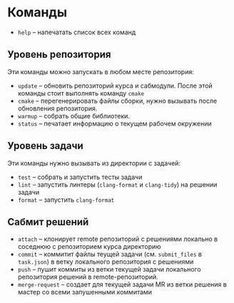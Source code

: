 # Команды

* `help` – напечатать список всех команд

## Уровень репозитория

Эти команды можно запускать в любом месте репозитория:

* `update` – обновить репозиторий курса и сабмодули. После этой команды стоит выполнять команду `cmake`
* `cmake` – перегенерировать файлы сборки, нужно вызывать после обновления репозитория.
* `warmup` – собрать общие библиотеки.
* `status` – печатает информацию о текущем рабочем окружении

## Уровень задачи

Эти команды нужно вызывать из директории с задачей:

* `test` – собрать и запустить тесты задачи
* `lint` – запустить линтеры (`clang-format` и `clang-tidy`) на решении задачи
* `format` – запустить `clang-format`

## Сабмит решений

* `attach` – клонирует remote репозиторий c решениями локально в соседнюю с репозиторием курса директорию
* `commit` – коммитит файлы теущей задачи (см. `submit_files` в `task.json`) в ветку локального репозитория с решениями
* `push` – пушит коммиты из ветки текущей задачи локального репозитория решений в remote-репозиторий.
* `merge-request` – создает для текущей задачи MR из ветки решения в мастер со всеми запушенными коммитами
